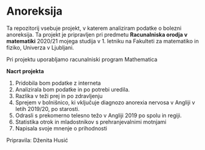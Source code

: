 # Anoreksija

Ta repozitorij vsebuje projekt, v katerem analiziram podatke o bolezni anoreksija. Ta projekt je pripravljen pri predmetu **Racunalniska orodja v matematiki** 2020/21 mojega studija v 1. letniku na Fakulteti za matematiko in fiziko, Univerza v Ljubljani.

Pri projektu uporabljamo racunalniski program Mathematica

**Nacrt projekta**
1. Pridobila bom podatke z interneta
2. Analizirala bom podatke in po potrebi uredila.
3. Razlika v teži prej in po zdravljenju
4. Sprejem v bolnišnico, ki vključuje diagnozo anorexia nervosa v Angliji v letih 2019/20, po starosti.
5.  Odrasli s prekomerno telesno težo v Angliji 2019 po spolu in regiji. 
6.  Statistika otrok in mladostnikov s prehranjevalnimi motnjami
7.  Napisala svoje mnenje o prihodnosti

Pripravila: Dženita Husić
